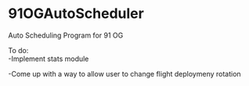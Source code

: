 # 91OGAutoScheduler
Auto Scheduling Program for 91 OG

To do:  
-Implement stats module

-Come up with a way to allow user to change flight deploymeny rotation

